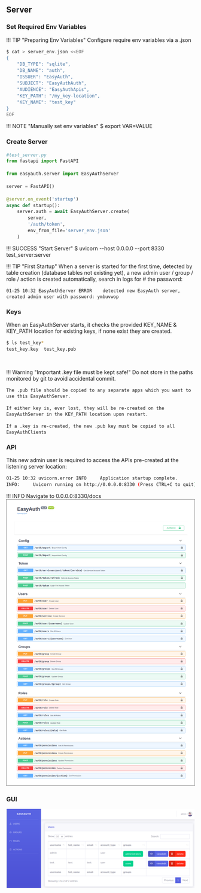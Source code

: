## Server

### Set Required Env Variables
!!! TIP "Preparing Env Variables"
    Configure require env variables via a .json
```bash
$ cat > server_env.json <<EOF
{
    "DB_TYPE": "sqlite",
    "DB_NAME": "auth",
    "ISSUER": "EasyAuth",
    "SUBJECT": "EasyAuthAuth",
    "AUDIENCE": "EasyAuthApis",
    "KEY_PATH": "/my_key-location",
    "KEY_NAME": "test_key"
}
EOF
```
!!! NOTE "Manually set env variables"
    $ export VAR=VALUE


### Create Server 
```python
#test_server.py
from fastapi import FastAPI

from easyauth.server import EasyAuthServer

server = FastAPI()

@server.on_event('startup')
async def startup():
    server.auth = await EasyAuthServer.create(
        server, 
        '/auth/token',
        env_from_file='server_env.json'
    )

``` 
!!! SUCCESS "Start Server"
    $ uvicorn --host 0.0.0.0 --port 8330 test_server:server

!!! TIP "First Startup"
    When a server is started for the first time, detected by table creation (database tables not existing yet), a new admin user / group / role / action is created automatically, search in logs for # the password:

```
01-25 10:32 EasyAuthServer ERROR    detected new EasyAuth server, created admin user with password: ymbuvwop
```

### Keys
When an EasyAuthServer starts, it checks the provided KEY_NAME  & KEY_PATH location for existing keys, if none exist they are created.
<br>

```bash 
$ ls test_key*
test_key.key  test_key.pub
```
<br>

!!! Warning "Important .key file must be kept safe!"
    Do not store in the paths monitored by git to avoid accidental commit.

    The .pub file should be copied to any separate apps which you want to use this EasyAuthServer.

    If either key is, ever lost, they will be re-created on the EasyAuthServer in the KEY_PATH location upon restart. 

    If a .key is re-created, the new .pub key must be copied to all EasyAuthClients

### API

This new admin user is required to access the APIs pre-created at
the listening server location:
```bash
01-25 10:32 uvicorn.error INFO     Application startup complete.
INFO:     Uvicorn running on http://0.0.0.0:8330 (Press CTRL+C to quit)
```
!!! INFO
    Navigate to 0.0.0.0:8330/docs
![](images/api.png)

### GUI
![](images/EasyAuthGUI.png)